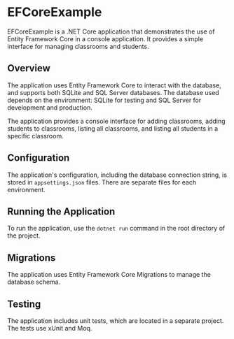 # EFCoreExample

EFCoreExample is a .NET Core application that demonstrates the use of Entity Framework Core in a console application. It provides a simple interface for managing classrooms and students.

## Overview

The application uses Entity Framework Core to interact with the database, and supports both SQLite and SQL Server databases. The database used depends on the environment: SQLite for testing and SQL Server for development and production.

The application provides a console interface for adding classrooms, adding students to classrooms, listing all classrooms, and listing all students in a specific classroom.

## Configuration

The application's configuration, including the database connection string, is stored in `appsettings.json` files. There are separate files for each environment.

## Running the Application

To run the application, use the `dotnet run` command in the root directory of the project.

## Migrations

The application uses Entity Framework Core Migrations to manage the database schema.

## Testing

The application includes unit tests, which are located in a separate project. The tests use xUnit and Moq.
